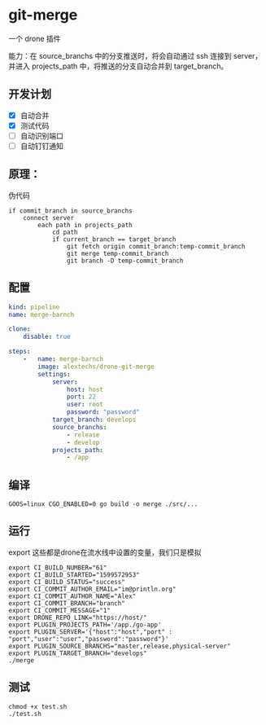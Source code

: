 git-merge
=====
一个 drone 插件

能力：在 source_branchs 中的分支推送时，将会自动通过 ssh 连接到 server，并进入 projects_path 中，将推送的分支自动合并到 target_branch。

## 开发计划
- [x] 自动合并
- [x] 测试代码
- [ ] 自动识别端口
- [ ] 自动钉钉通知

## 原理：
伪代码

```shell
if commit_branch in source_branchs
    connect server
        each path in projects_path
            cd path
            if current_branch == target_branch
                git fetch origin commit_branch:temp-commit_branch
                git merge temp-commit_branch
                git branch -D temp-commit_branch 
```


## 配置
```yaml
kind: pipeline
name: merge-barnch

clone:
    disable: true

steps:
    -   name: merge-barnch
        image: alextechs/drone-git-merge
        settings:
            server:
                host: host
                port: 22
                user: root
                password: "password"
            target_branch: develops
            source_branchs: 
                - release
                - develop
            projects_path:
                - /app
```

## 编译
```shell
GOOS=linux CGO_ENABLED=0 go build -o merge ./src/...
```

## 运行

export 这些都是drone在流水线中设置的变量，我们只是模拟

```shell
export CI_BUILD_NUMBER="61"
export CI_BUILD_STARTED="1599572953"
export CI_BUILD_STATUS="success"
export CI_COMMIT_AUTHOR_EMAIL="im@println.org"
export CI_COMMIT_AUTHOR_NAME="Alex"
export CI_COMMIT_BRANCH="branch"
export CI_COMMIT_MESSAGE="1"
export DRONE_REPO_LINK="https://host/"
export PLUGIN_PROJECTS_PATH='/app./go-app'
export PLUGIN_SERVER='{"host":"host","port" : "port","user":"user","password":"password"}'
export PLUGIN_SOURCE_BRANCHS="master,release,physical-server"
export PLUGIN_TARGET_BRANCH="develops"
./merge
```

## 测试
```shell
chmod +x test.sh
./test.sh
```
